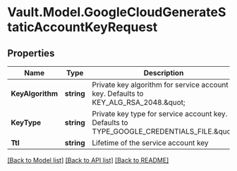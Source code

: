 # Vault.Model.GoogleCloudGenerateStaticAccountKeyRequest

## Properties

Name | Type | Description | Notes
------------ | ------------- | ------------- | -------------
**KeyAlgorithm** | **string** | Private key algorithm for service account key. Defaults to KEY_ALG_RSA_2048.\&quot; | [optional] [default to "KEY_ALG_RSA_2048"]
**KeyType** | **string** | Private key type for service account key. Defaults to TYPE_GOOGLE_CREDENTIALS_FILE.\&quot; | [optional] [default to "TYPE_GOOGLE_CREDENTIALS_FILE"]
**Ttl** | **string** | Lifetime of the service account key | [optional] 

[[Back to Model list]](../README.md#documentation-for-models) [[Back to API list]](../README.md#documentation-for-api-endpoints) [[Back to README]](../README.md)

